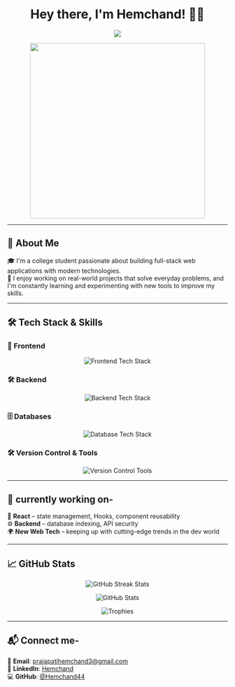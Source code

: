 <h1 align="center">Hey there, I'm Hemchand! 👋🚀</h1>

<p align="center">
  <img src="https://readme-typing-svg.herokuapp.com?font=Fira+Code&size=22&duration=3000&pause=1000&color=F79327&center=true&vCenter=true&width=600&lines=Aspiring+Software+Developer;Problem+Solver+%7C+MERN+Stack+Enthusiast;1000%2B+DSA+Problems+Solved;Always+Learning%2C+Always+Building!">
</p>

<p align="center">
  <img src="[https://media.giphy.com/media/qgQUggAC3Pfv687qPC/giphy.gif](https://media.giphy.com/media/v1.Y2lkPWVjZjA1ZTQ3a2g2ZXg2MTF2ZjJuODFyODRzaGxoZm51YnEzNWdpbGg5NjRuemdyOCZlcD12MV9naWZzX3JlbGF0ZWQmY3Q9Zw/iIqmM5tTjmpOB9mpbn/giphy.gif)" width="400"/>
</p>

---

## 🚀 About Me  
🎓 I'm a college student passionate about building full-stack web applications with modern technologies.  
🚀 I enjoy working on real-world projects that solve everyday problems, and I'm constantly learning and experimenting with new tools to improve my skills.

---

## 🛠️ Tech Stack & Skills  

### 🚀 Frontend  
<p align="center">
  <img src="https://skillicons.dev/icons?i=html,css,js,tailwind,react" alt="Frontend Tech Stack" />
</p>

### 🛠 Backend  
<p align="center">
  <img src="https://skillicons.dev/icons?i=nodejs,express" alt="Backend Tech Stack" />
</p>

### 🗄️ Databases  
<p align="center">
  <img src="https://skillicons.dev/icons?i=mongodb,mysql" alt="Database Tech Stack" />
</p>

### 🛠️ Version Control & Tools  
<p align="center">
  <img src="https://skillicons.dev/icons?i=git,github" alt="Version Control Tools" />
</p> 

---

## 🌟 currently working on- 
🚀 **React** – state management, Hooks, component reusability  
⚙️ **Backend** – database indexing, API security  
🌍 **New Web Tech** – keeping up with cutting-edge trends in the dev world  

---

## 📈 GitHub Stats  
<p align="center">
  <img src="https://github-readme-streak-stats.herokuapp.com?user=Hemchand44&theme=tokyonight&hide_border=true" alt="GitHub Streak Stats"/>
</p>

<p align="center">
  <img src="https://github-readme-stats.vercel.app/api?username=Hemchand44&show_icons=true&theme=tokyonight" alt="GitHub Stats" />
</p>

<p align="center">
  <img src="https://github-profile-trophy.vercel.app/?username=Hemchand44&theme=tokyonight&column=7" alt="Trophies" />
</p>

---

## 📬 Connect me-  
💌 **Email**: [prajapatihemchand3@gmail.com](mailto:prajapatihemchand3@gmail.com)  
🔗 **LinkedIn**: [Hemchand](www.linkedin.com/in/hemchand-prajapati70/)  
💻 **GitHub**: [@Hemchand44](https://github.com/Hemchand44)  

